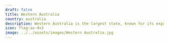 ```yaml
---
draft: false
title: Western Australia
country: australia
description: Western Australia is the largest state, known for its expansive landscapes, stunning coastlines, and the vibrant city of Perth. 🏜️🌅
icon: flag:au-4x3
image: ../../assets/images/Western Australia.jpg
---
```

